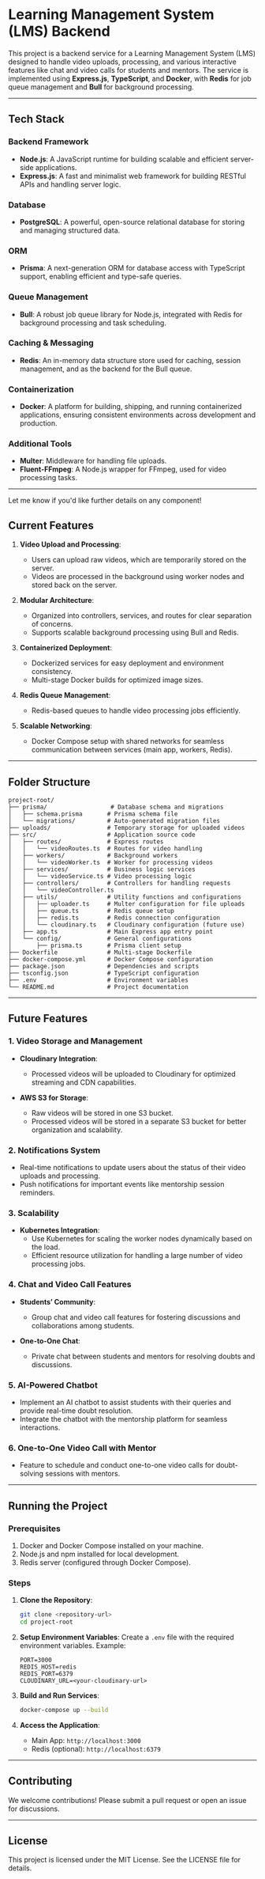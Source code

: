 # Learning Management System (LMS) Backend

This project is a backend service for a Learning Management System (LMS) designed to handle video uploads, processing, and various interactive features like chat and video calls for students and mentors. The service is implemented using **Express.js**, **TypeScript**, and **Docker**, with **Redis** for job queue management and **Bull** for background processing.

---

## Tech Stack

### Backend Framework
- **Node.js**: A JavaScript runtime for building scalable and efficient server-side applications.
- **Express.js**: A fast and minimalist web framework for building RESTful APIs and handling server logic.

### Database
- **PostgreSQL**: A powerful, open-source relational database for storing and managing structured data.

### ORM
- **Prisma**: A next-generation ORM for database access with TypeScript support, enabling efficient and type-safe queries.

### Queue Management
- **Bull**: A robust job queue library for Node.js, integrated with Redis for background processing and task scheduling.

### Caching & Messaging
- **Redis**: An in-memory data structure store used for caching, session management, and as the backend for the Bull queue.

### Containerization
- **Docker**: A platform for building, shipping, and running containerized applications, ensuring consistent environments across development and production.

### Additional Tools
- **Multer**: Middleware for handling file uploads.
- **Fluent-FFmpeg**: A Node.js wrapper for FFmpeg, used for video processing tasks.

--- 

Let me know if you'd like further details on any component!

## Current Features

1. **Video Upload and Processing**:
   - Users can upload raw videos, which are temporarily stored on the server.
   - Videos are processed in the background using worker nodes and stored back on the server.

2. **Modular Architecture**:
   - Organized into controllers, services, and routes for clear separation of concerns.
   - Supports scalable background processing using Bull and Redis.

3. **Containerized Deployment**:
   - Dockerized services for easy deployment and environment consistency.
   - Multi-stage Docker builds for optimized image sizes.

4. **Redis Queue Management**:
   - Redis-based queues to handle video processing jobs efficiently.

5. **Scalable Networking**:
   - Docker Compose setup with shared networks for seamless communication between services (main app, workers, Redis).

---

## Folder Structure

```
project-root/
├── prisma/                  # Database schema and migrations
│   ├── schema.prisma       # Prisma schema file
│   └── migrations/         # Auto-generated migration files
├── uploads/                # Temporary storage for uploaded videos
├── src/                    # Application source code
│   ├── routes/             # Express routes
│   │   └── videoRoutes.ts  # Routes for video handling
│   ├── workers/            # Background workers
│   │   └── videoWorker.ts  # Worker for processing videos
│   ├── services/           # Business logic services
│   │   └── videoService.ts # Video processing logic
│   ├── controllers/        # Controllers for handling requests
│   │   └── videoController.ts
│   ├── utils/              # Utility functions and configurations
│   │   ├── uploader.ts     # Multer configuration for file uploads
│   │   ├── queue.ts        # Redis queue setup
│   │   ├── redis.ts        # Redis connection configuration
│   │   └── cloudinary.ts   # Cloudinary configuration (future use)
│   ├── app.ts              # Main Express app entry point
│   └── config/             # General configurations
│       ├── prisma.ts       # Prisma client setup
├── Dockerfile              # Multi-stage Dockerfile
├── docker-compose.yml      # Docker Compose configuration
├── package.json            # Dependencies and scripts
├── tsconfig.json           # TypeScript configuration
├── .env                    # Environment variables
└── README.md               # Project documentation
```

---

## Future Features

### 1. **Video Storage and Management**
- **Cloudinary Integration**:
  - Processed videos will be uploaded to Cloudinary for optimized streaming and CDN capabilities.

- **AWS S3 for Storage**:
  - Raw videos will be stored in one S3 bucket.
  - Processed videos will be stored in a separate S3 bucket for better organization and scalability.

### 2. **Notifications System**
- Real-time notifications to update users about the status of their video uploads and processing.
- Push notifications for important events like mentorship session reminders.

### 3. **Scalability**
- **Kubernetes Integration**:
  - Use Kubernetes for scaling the worker nodes dynamically based on the load.
  - Efficient resource utilization for handling a large number of video processing jobs.

### 4. **Chat and Video Call Features**
- **Students’ Community**:
  - Group chat and video call features for fostering discussions and collaborations among students.

- **One-to-One Chat**:
  - Private chat between students and mentors for resolving doubts and discussions.

### 5. **AI-Powered Chatbot**
- Implement an AI chatbot to assist students with their queries and provide real-time doubt resolution.
- Integrate the chatbot with the mentorship platform for seamless interactions.

### 6. **One-to-One Video Call with Mentor**
- Feature to schedule and conduct one-to-one video calls for doubt-solving sessions with mentors.

---

## Running the Project

### Prerequisites
1. Docker and Docker Compose installed on your machine.
2. Node.js and npm installed for local development.
3. Redis server (configured through Docker Compose).

### Steps

1. **Clone the Repository**:
   ```bash
   git clone <repository-url>
   cd project-root
   ```

2. **Setup Environment Variables**:
   Create a `.env` file with the required environment variables. Example:
   ```env
   PORT=3000
   REDIS_HOST=redis
   REDIS_PORT=6379
   CLOUDINARY_URL=<your-cloudinary-url>
   ```

3. **Build and Run Services**:
   ```bash
   docker-compose up --build
   ```

4. **Access the Application**:
   - Main App: `http://localhost:3000`
   - Redis (optional): `http://localhost:6379`

---

## Contributing
We welcome contributions! Please submit a pull request or open an issue for discussions.

---

## License
This project is licensed under the MIT License. See the LICENSE file for details.

